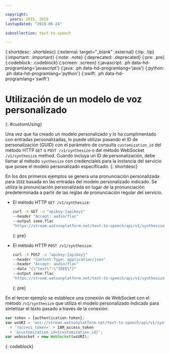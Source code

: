 ```yaml
---

copyright:
  years: 2015, 2019
lastupdated: "2019-06-24"

subcollection: text-to-speech

---
```


{:shortdesc: .shortdesc}
{:external: target="_blank" .external}
{:tip: .tip}
{:important: .important}
{:note: .note}
{:deprecated: .deprecated}
{:pre: .pre}
{:codeblock: .codeblock}
{:screen: .screen}
{:javascript: .ph data-hd-programlang='javascript'}
{:java: .ph data-hd-programlang='java'}
{:python: .ph data-hd-programlang='python'}
{:swift: .ph data-hd-programlang='swift'}

# Utilización de un modelo de voz personalizado
{: #customUsing}

Una vez que ha creado un modelo personalizado y lo ha cumplimentado con entradas personalizadas, lo puede utilizar pasando el ID de personalización (GUID) con el parámetro de consulta `customization_id` del método HTTP `GET` o `POST /v1/synthesize` o del método WebSocket `/v1/synthesize` method. Cuando incluya un ID de personalización, debe llamar al método `synthesize` con credenciales para la instancia del servicio que posee el modelo personalizado especificado.
{: shortdesc}

En los dos primeros ejemplos se genera una pronunciación personalizada para `IEEE` basada en las entradas del modelo personalizado indicado. Se utiliza la pronunciación personalizada en lugar de la pronunciación predeterminada a partir de las reglas de pronunciación regular del servicio.

-   El método HTTP `GET /v1/synthesize`:

    ```bash
    curl -X GET -u "apikey:{apikey}"
    --header "Accept: audio/flac"
    --output ieee.flac
    "https://stream.watsonplatform.net/text-to-speech/api/v1/synthesize?text=IEEE&customization_id={customization_id}"
    ```
    {: pre}

-   El método HTTP `POST /v1/synthesize`:

    ```bash
    curl -X POST -u "apikey:{apikey}"
    --header "Content-Type: application/json"
    --header "Accept: audio/flac"
    --data "{\"text\":\"IEEE\"}"
    --output ieee.flac
    "https://stream.watsonplatform.net/text-to-speech/api/v1/synthesize?customization_id={customization_id}"
    ```
    {: pre}

En el tercer ejemplo se establece una conexión de WebSocket con el método `/v1/synthesize` que utiliza el modelo personalizado indicado para sintetizar el texto pasado a través de la conexión:

```javascript
var token = {authentication-token};
var wsURI = 'wss://stream.watsonplatform.net/text-to-speech/api/v1/synthesize'
  + '?access_token=' + IAM_access_token
  + '&customization_id={customization_id}';
var websocket = new WebSocket(wsURI);
```
{: codeblock}
